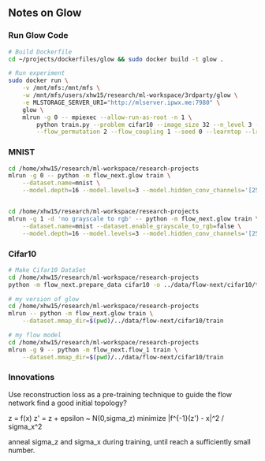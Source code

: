 ## Notes on Glow

### Run Glow Code

```bash
# Build Dockerfile
cd ~/projects/dockerfiles/glow && sudo docker build -t glow .

# Run experiment
sudo docker run \
    -v /mnt/mfs:/mnt/mfs \
    -w /mnt/mfs/users/xhw15/research/ml-workspace/3rdparty/glow \
    -e MLSTORAGE_SERVER_URI="http://mlserver.ipwx.me:7980" \
    glow \
    mlrun -g 0 -- mpiexec --allow-run-as-root -n 1 \
        python train.py --problem cifar10 --image_size 32 --n_level 3 --depth 32 \
        --flow_permutation 2 --flow_coupling 1 --seed 0 --learntop --lr 0.001 --n_bits_x 8
```

### MNIST

```bash
cd /home/xhw15/research/ml-workspace/research-projects
mlrun -g 0 -- python -m flow_next.glow train \
    --dataset.name=mnist \
    --model.depth=16 --model.levels=3 --model.hidden_conv_channels='[256,256]'


cd /home/xhw15/research/ml-workspace/research-projects
mlrun -g 1 -d 'no grayscale to rgb' -- python -m flow_next.glow train \
    --dataset.name=mnist --dataset.enable_grayscale_to_rgb=false \
    --model.depth=16 --model.levels=3 --model.hidden_conv_channels='[256,256]'

```


### Cifar10

```bash
# Make Cifar10 DataSet
cd /home/xhw15/research/ml-workspace/research-projects
python -m flow_next.prepare_data cifar10 -o ../data/flow-next/cifar10/train

# my version of glow
cd /home/xhw15/research/ml-workspace/research-projects
mlrun -- python -m flow_next.glow train \
    --dataset.mmap_dir=$(pwd)/../data/flow-next/cifar10/train

# my flow model
cd /home/xhw15/research/ml-workspace/research-projects
mlrun -g 9 -- python -m flow_next.flow_1 train \
    --dataset.mmap_dir=$(pwd)/../data/flow-next/cifar10/train
```


### Innovations

Use reconstruction loss as a pre-training technique to guide the flow network
find a good initial topology?

z = f(x)
z' = z + epsilon ~ N(0,sigma_z)
minimize |f^{-1}(z') - x|^2 / sigma_x^2

anneal sigma_z and sigma_x during training, until reach a sufficiently small number.
